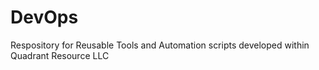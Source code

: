 # DevOps
Respository for Reusable Tools and Automation scripts developed within Quadrant Resource LLC 
